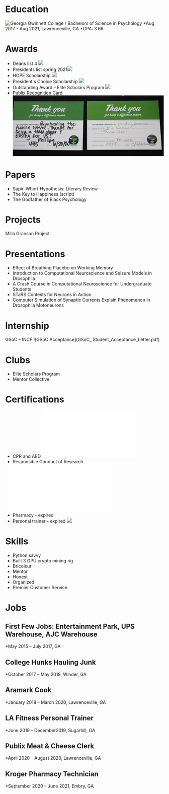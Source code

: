 # Education

![Georgia Gwinnett College / Bachelors of Science in Psychology ](20210810183409_IMG_1638.JPG)
*Aug 2017 - Aug 2021, Lawrenceville, GA 
*GPA: 3.66


# Awards

* Deans list 4 ![](.png)
* Presidents list spring 2021![](.png)
* HOPE Scholarship ![](.png)
* President's Choice Scholarship ![](.png)
* Outstanding Award – Elite Scholars Program ![](.png)
* Publix Recognition Card ![Publics Recon Cards](20210810193040_IMG_1645__01.jpg)


# Papers

* Sapir–Whorf Hypothesis: Literary Review 
* The Key to Happiness (script)
* The Godfather of Black Psychology   


# Projects

Milla Granson Project  


# Presentations

* Effect of Breathing Placebo on Working Memory
* Introduction to Computational Neuroscience and Seizure Models in Drosophila
* A Crash Course in Computational Neuroscience for Undergraduate Students
* STaRS Contests for Neurons in Action
* Computer Simulation of Synaptic Currents Explain Phenomenon in Drosophila Motoneurons


# Internship

GSoC – INCF ![GSoC Acceptance](GSoC_ Student_Acceptance_Letter.pdf)


# Clubs

* Elite Scholars Program
* Mentor Collective


# Certifications
* CPR and AED ![CPR Certification](cert_CPR_2019.pdf)
* Responsible Conduct of Research ![RCR certification](cert_RCR_2019.pdf)
* Pharmacy - expired
* Personal trainer - expired ![](20210810185915_IMG_1644.JPG) 

# Skills

* Python savvy 
* Built 3 GPU crypto mining rig
* Bricoleur
* Mentor
* Honest
* Organized             
* Premier Customer Service 


# Jobs

## First Few Jobs: Entertainment Park, UPS Warehouse, AJC Warehouse
*May 2015 – July 2017, GA
  
## College Hunks Hauling Junk
*October 2017 – May 2018, Winder, GA
  
## Aramark Cook
*January 2018 – March 2020, Lawrenceville, GA
  
## LA Fitness Personal Trainer
*June 2019 – December2019, Sugarhill, GA
 
## Publix Meat & Cheese Clerk
*April 2020 – August 2020, Lawrenceville, GA
 
## Kroger Pharmacy Technician 
*September 2020 – June 2021, Embry, GA
